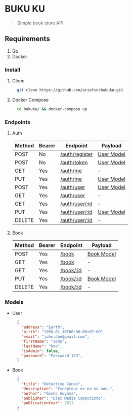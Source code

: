 # BUKU KU

> Simple book store API

## Requirements

  1. Go
  2. Docker

### Install

  1. Clone

      ```bash
        git clone https://github.com/ariefsn/bukuku.git
      ```
  
  2. Docker Compose

      ```bash
        cd bukuku/ && docker-compose up
      ```

### Endpoints

  1. Auth

      | Method      | Bearer    | Endpoint  | Payload   |
      |-------------|-----------|-----------|-----------|
      | POST        | No        | [/auth/register](http://localhost:3001/auth/register) | [User Model](#models) |
      | POST        | No        | [/auth/token](http://localhost:3001/auth/token) | [User Model](#models) |
      | GET         | Yes       | [/auth/me](http://localhost:3001/auth/me) | -         |
      | PUT         | Yes       | [/auth/me](http://localhost:3001/auth/me) | [User Model](#models) |
      | POST        | Yes       | [/auth/user](http://localhost:3001/auth/user) | [User Model](#models) |
      | GET         | Yes       | [/auth/user](http://localhost:3001/auth/user) | -         |
      | GET         | Yes       | [/auth/user/:id](http://localhost:3001/auth/user/:id) | -         |
      | PUT         | Yes       | [/auth/user/:id](http://localhost:3001/auth/user/:id) | [User Model](#models) |
      | DELETE      | Yes       | [/auth/user/:id](http://localhost:3001/auth/user/:id) | - |

  2. Book

      | Method      | Bearer    | Endpoint  | Payload   |
      |-------------|-----------|-----------|-----------|
      | POST        | Yes       | [/book](http://localhost:3001/book) | [Book Model](#models) |
      | GET         | Yes       | [/book](http://localhost:3001/book) | -         |
      | GET         | Yes       | [/book/:id](http://localhost:3001/book/:id) | -         |
      | PUT         | Yes       | [/book/:id](http://localhost:3001/book/:id) | [Book Model](#models) |
      | DELETE      | Yes       | [/book/:id](http://localhost:3001/book/:id) | - |

### Models

- User

    ```json
      {
        "address": "Earth",
        "birth": "2050-01-10T00:00:00+07:00",
        "email": "john.doe@gmail.com",
        "firstName": "John",
        "lastName": "Doe",
        "isAdmin": false,
        "password": "Password.123",
      }
    ```

- Book

    ```json
      {
        "title": "Detective Conan",
        "description": "Excepteur ex ea ea non.",
        "author": "Gosho Aoyama",
        "publisher": "Elex Media Computindo",
        "publicationYear": 2012
      }
    ```

